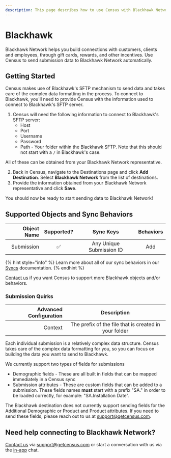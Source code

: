 ```yaml
---
description: This page describes how to use Census with Blackhawk Network.
---
```


# Blackhawk

Blackhawk Network helps you build connections with customers, clients and employees, through gift cards, rewards, and other incentives. Use Census to send submission data to Blackhawk Network automatically.

## Getting Started

Census makes use of Blackhawk's SFTP mechanism to send data and takes care of the complex data formatting in the process. To connect to Blackhawk, you'll need to provide Census with the information used to connect to Blackhawk's SFTP server.

1. Census will need the following information to connect to Blackhawk's SFTP server:
   * Host
   * Port
   * Username
   * Password
   * Path - Your folder within the Blackhawk SFTP. Note that this should not start with a `/` in Blackhawk's case.

All of these can be obtained from your Blackhawk Network representative.

2. Back in Census, navigate to the Destinations page and click **Add Destination**. Select **Blackhawk Network** from the list of destinations.
3. Provide the information obtained from your Blackhawk Network representative and click **Save**.

You should now be ready to start sending data to Blackhawk Network!

## Supported Objects and Sync Behaviors <a href="#supported-objects-and-sync-behaviors" id="supported-objects-and-sync-behaviors"></a>

| **Object Name** | **Supported?** |       **Sync Keys**      | **Behaviors** |
| --------------: | :------------: | :----------------------: | :-----------: |
|      Submission |        ✅       | Any Unique Submission ID |      Add      |

{% hint style="info" %}
Learn more about all of our sync behaviors in our [Syncs](../syncs/core-concept/#sync-behaviors) documentation.
{% endhint %}

[Contact us](mailto:support@getcensus.com) if you want Census to support more Blackhawk objects and/or behaviors.

### Submission Quirks

| **Advanced Configuration** |                    **Description**                    |
| -------------------------: | :---------------------------------------------------: |
|                    Context | The prefix of the file that is created in your folder |

Each individual submission is a relatively complex data structure. Census takes care of the complex data formatting for you, so you can focus on building the data you want to send to Blackhawk.

We currently support two types of fields for submissions

* Demographic fields - These are all built in fields that can be mapped immediately in a Census sync
* Submission attributes - These are custom fields that can be added to a submission. These fields names **must** start with a prefix "SA." in order to be loaded correctly, for example: "SA.Installation Date".

The Blackhawk destination does not currently support sending fields for the Additional Demographic or Product and Product attributes. If you need to send these fields, please reach out to us at [support@getcensus.com](mailto:support@getcensus.com).

## Need help connecting to Blackhawk Network?

[Contact us](mailto:support@getcensus.com) via support@getcensus.com or start a conversation with us via the [in-app](https://app.getcensus.com) chat.
